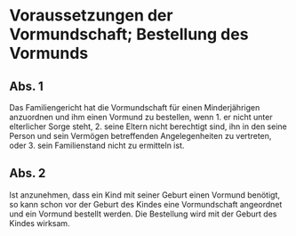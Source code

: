 # Voraussetzungen der Vormundschaft; Bestellung des Vormunds



## Abs. 1

 Das Familiengericht hat die Vormundschaft für einen Minderjährigen anzuordnen und ihm einen Vormund zu bestellen, wenn  1.
 er nicht unter elterlicher Sorge steht,
 2.
 seine Eltern nicht berechtigt sind, ihn in den seine Person und sein Vermögen betreffenden Angelegenheiten zu vertreten, oder
 3.
 sein Familienstand nicht zu ermitteln ist.


## Abs. 2

 Ist anzunehmen, dass ein Kind mit seiner Geburt einen Vormund benötigt, so kann schon vor der Geburt des Kindes eine Vormundschaft angeordnet und ein Vormund bestellt werden. Die Bestellung wird mit der Geburt des Kindes wirksam. 

